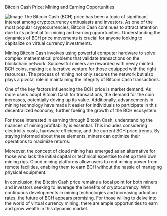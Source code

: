 Bitcoin Cash Price: Mining and Earning Opportunities


![Image](https://github.com/user-attachments/assets/31692037-0104-4703-abd1-696b6a7dd41b)
The Bitcoin Cash (BCH) price has been a topic of significant interest among cryptocurrency enthusiasts and investors. As one of the most popular cryptocurrencies, Bitcoin Cash continues to attract attention due to its potential for mining and earning opportunities. Understanding the dynamics of BCH price movements is crucial for anyone looking to capitalize on virtual currency investments.

Mining Bitcoin Cash involves using powerful computer hardware to solve complex mathematical problems that validate transactions on the blockchain network. Successful miners are rewarded with newly minted BCH coins, making it a lucrative venture for those equipped with the right resources. The process of mining not only secures the network but also plays a pivotal role in maintaining the integrity of Bitcoin Cash transactions.

One of the key factors influencing the BCH price is market demand. As more users adopt Bitcoin Cash for transactions, the demand for the coin increases, potentially driving up its value. Additionally, advancements in mining technology have made it easier for individuals to participate in this decentralized economy, further fueling the growth of the BCH ecosystem.

For those interested in earning through Bitcoin Cash, understanding the nuances of mining profitability is essential. This includes considering electricity costs, hardware efficiency, and the current BCH price trends. By staying informed about these elements, miners can optimize their operations to maximize returns.

Moreover, the concept of cloud mining has emerged as an alternative for those who lack the initial capital or technical expertise to set up their own mining rigs. Cloud mining platforms allow users to rent mining power from remote facilities, enabling them to earn BCH without the hassle of managing physical equipment.

In conclusion, the Bitcoin Cash price remains a focal point for both miners and investors seeking to leverage the benefits of cryptocurrency. With continuous developments in mining technologies and increasing adoption rates, the future of BCH appears promising. For those willing to delve into the world of virtual currency mining, there are ample opportunities to earn and grow wealth in this dynamic market.